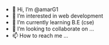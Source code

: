 - 👋 Hi, I’m @amarG1
- 👀 I’m interested in web development 
- 🌱 I’m currently learning B.E (cse)
- 💞️ I’m looking to collaborate on ...
- 📫 How to reach me ...

<!---
amarG1/amarG1 is a ✨ special ✨ repository because its `README.md` (this file) appears on your GitHub profile.
You can click the Preview link to take a look at your changes.
--->
